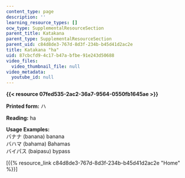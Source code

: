 ```yaml
---
content_type: page
description: ''
learning_resource_types: []
ocw_type: SupplementalResourceSection
parent_title: Katakana
parent_type: SupplementalResourceSection
parent_uid: c84d8de3-767d-8d3f-234b-b45d41d2ac2e
title: Katakana "ha"
uid: 87cbcfd9-4c17-b47a-bfbe-91e243d50688
video_files:
  video_thumbnail_file: null
video_metadata:
  youtube_id: null
---
```


**{{< resource 07fed535-2ac2-36a7-9564-0550fb1645ae >}}**

**Printed form:** ハ

**Reading:** ha

**Usage Examples:**  
バナナ (banana) banana  
バハマ (bahama) Bahamas  
バイパス (baipasu) bypass

\[{{% resource_link c84d8de3-767d-8d3f-234b-b45d41d2ac2e "Home" %}}\]